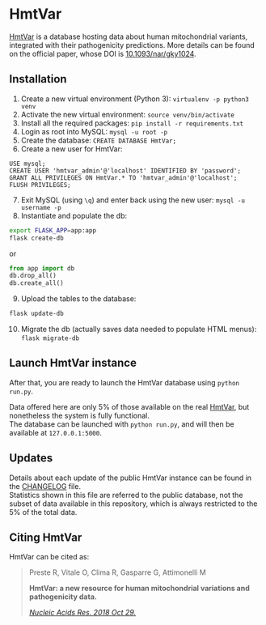 # HmtVar  

[HmtVar](https://www.hmtvar.uniba.it) is a database hosting data about human mitochondrial variants, integrated with their pathogenicity predictions. More details can be found on the official paper, whose DOI is [10.1093/nar/gky1024](https://doi.org/10.1093/nar/gky1024).  

## Installation  

1. Create a new virtual environment (Python 3): `virtualenv -p python3 venv`  
2. Activate the new virtual environment: `source venv/bin/activate`  
3. Install all the required packages: `pip install -r requirements.txt`  
4. Login as root into MySQL: `mysql -u root -p`  
5. Create the database: `CREATE DATABASE HmtVar;`  
6. Create a new user for HmtVar:  
```mysql
USE mysql;
CREATE USER 'hmtvar_admin'@'localhost' IDENTIFIED BY 'password';
GRANT ALL PRIVILEGES ON HmtVar.* TO 'hmtvar_admin'@'localhost';
FLUSH PRIVILEGES;
```
7. Exit MySQL (using `\q`) and enter back using the new user: `mysql -u username -p`  
8. Instantiate and populate the db:  
```bash
export FLASK_APP=app:app
flask create-db
```  
or  
```python
from app import db
db.drop_all()
db.create_all()
```
9. Upload the tables to the database: 
```bash
flask update-db
```  
10. Migrate the db (actually saves data needed to populate HTML menus): `flask migrate-db`  


## Launch HmtVar instance  

After that, you are ready to launch the HmtVar database using `python run.py`.  

Data offered here are only 5% of those available on the real [HmtVar](https://www.hmtvar.uniba.it), but nonetheless the system is fully functional.  
The database can be launched with `python run.py`, and will then be available at `127.0.0.1:5000`.  

## Updates  

Details about each update of the public HmtVar instance can be found in the [CHANGELOG](/CHANGELOG.md) file.  
Statistics shown in this file are referred to the public database, not the subset of data available in this repository, which is always restricted to the 5% of the total data.  

## Citing HmtVar  

HmtVar can be cited as:  

>Preste R, Vitale O, Clima R, Gasparre G, Attimonelli M  
>
>**HmtVar: a new resource for human mitochondrial variations and pathogenicity data.**  
>
>[*Nucleic Acids Res. 2018 Oct 29.*](https://doi.org/10.1093/nar/gky1024)  


